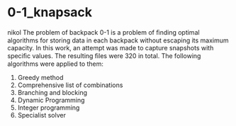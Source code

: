 # 0-1_knapsack
nikol
The problem of backpack 0-1 is a problem of ﬁnding optimal algorithms for storing data in each backpack without escaping 
its maximum capacity. In this work, an attempt was made to capture snapshots with speciﬁc values. 
The resulting ﬁles were 320 in total. The following algorithms were applied to them:
1. Greedy method
2. Comprehensive list of combinations
3. Branching and blocking
4. Dynamic Programming
5. Integer programming
6. Specialist solver
